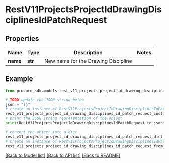 # RestV11ProjectsProjectIdDrawingDisciplinesIdPatchRequest


## Properties

Name | Type | Description | Notes
------------ | ------------- | ------------- | -------------
**name** | **str** | New name for the Drawing Discipline | 

## Example

```python
from procore_sdk.models.rest_v11_projects_project_id_drawing_disciplines_id_patch_request import RestV11ProjectsProjectIdDrawingDisciplinesIdPatchRequest

# TODO update the JSON string below
json = "{}"
# create an instance of RestV11ProjectsProjectIdDrawingDisciplinesIdPatchRequest from a JSON string
rest_v11_projects_project_id_drawing_disciplines_id_patch_request_instance = RestV11ProjectsProjectIdDrawingDisciplinesIdPatchRequest.from_json(json)
# print the JSON string representation of the object
print(RestV11ProjectsProjectIdDrawingDisciplinesIdPatchRequest.to_json())

# convert the object into a dict
rest_v11_projects_project_id_drawing_disciplines_id_patch_request_dict = rest_v11_projects_project_id_drawing_disciplines_id_patch_request_instance.to_dict()
# create an instance of RestV11ProjectsProjectIdDrawingDisciplinesIdPatchRequest from a dict
rest_v11_projects_project_id_drawing_disciplines_id_patch_request_from_dict = RestV11ProjectsProjectIdDrawingDisciplinesIdPatchRequest.from_dict(rest_v11_projects_project_id_drawing_disciplines_id_patch_request_dict)
```
[[Back to Model list]](../README.md#documentation-for-models) [[Back to API list]](../README.md#documentation-for-api-endpoints) [[Back to README]](../README.md)


